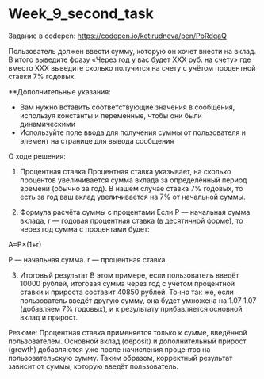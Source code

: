 # Week_9_second_task

Задание в codepen: https://codepen.io/ketirudneva/pen/PoRdqaQ


Пользователь должен ввести сумму, которую он хочет внести на вклад. В итого выведите фразу «Через год у вас будет XXX руб. на счету»‎ где вместо ХХХ выведите сколько получится на счету с учётом процентной ставки 7% годовых.


**Дополнительные указания:
- Вам нужно вставить соответствующие значения в сообщения, используя константы и переменные, чтобы они были динамическими
- Используйте поле ввода для получения суммы от пользователя и элемент на странице для вывода сообщения

О ходе решения:
1. Процентная ставка
Процентная ставка указывает, на сколько процентов увеличивается сумма вклада за определённый период времени (обычно за год). В нашем случае ставка 7% годовых, то есть за год ваш вклад увеличивается на 7% от начальной суммы.

2. Формула расчёта суммы с процентами
Если P — начальная сумма вклада, r — годовая процентная ставка (в десятичной форме), то через год сумма с процентами будет:

A=P×(1+r)

P — начальная сумма.
r — процентная ставка.

3. Итоговый результат
В этом примере, если пользователь введёт 10000 рублей, итоговая сумма через год с учетом процентной ставки и прироста составит 40850 рублей. Точно так же, если пользователь введёт другую сумму, она будет умножена на 
1.07
1.07 (добавляем 7% годовых), и к результату прибавляется основной вклад и прирост.

Резюме:
Процентная ставка применяется только к сумме, введённой пользователем.
Основной вклад (deposit) и дополнительный прирост (growth) добавляются уже после начисления процентов на пользовательскую сумму.
Таким образом, корректный результат зависит от суммы, которую введёт пользователь.